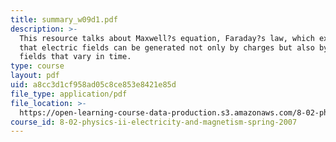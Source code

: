 ```yaml
---
title: summary_w09d1.pdf
description: >-
  This resource talks about Maxwell?s equation, Faraday?s law, which explains
  that electric fields can be generated not only by charges but also by magnetic
  fields that vary in time.
type: course
layout: pdf
uid: a8cc3d1cf958ad05c8ce853e8421e85d
file_type: application/pdf
file_location: >-
  https://open-learning-course-data-production.s3.amazonaws.com/8-02-physics-ii-electricity-and-magnetism-spring-2007/a8cc3d1cf958ad05c8ce853e8421e85d_summary_w09d1.pdf
course_id: 8-02-physics-ii-electricity-and-magnetism-spring-2007
---
```

